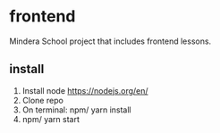# frontend

Mindera School project that includes frontend lessons.

## install

1. Install node https://nodejs.org/en/
2. Clone repo
3. On terminal: npm/ yarn install
4. npm/ yarn start
